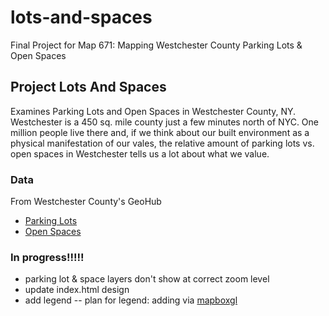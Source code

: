 # lots-and-spaces
Final Project for Map 671: Mapping Westchester County Parking Lots &amp; Open Spaces


## Project Lots And Spaces
Examines Parking Lots and Open Spaces in Westchester County, NY. Westchester is a 450 sq. mile county just a few minutes north of NYC. One million people live there and, if we think about our built environment as a physical manifestation of our vales, the relative amount of parking lots vs. open spaces in Westchester tells us a lot about what we value. 

### Data
From Westchester County's GeoHub
- [Parking Lots](https://gis.westchestergov.com/datasets/parking-lots-1/explore?location=41.188605%2C-73.757497%2C12.39)
- [Open Spaces](https://gis.westchestergov.com/datasets/wcgis::open-space/explore?location=41.122403%2C-73.734250%2C11.00)


### In progress!!!!!
- parking lot & space layers don't show at correct zoom level
- update index.html design 
- add legend 
-- plan for legend: adding via [mapboxgl](https://docs.mapbox.com/help/tutorials/choropleth-studio-gl-pt-2/)
